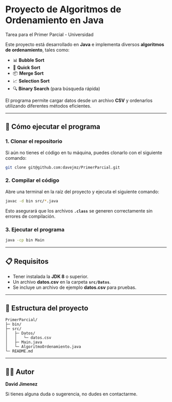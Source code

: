 # Proyecto de Algoritmos de Ordenamiento en Java

Tarea para el Primer Parcial - Universidad

Este proyecto está desarrollado en **Java** e implementa diversos **algoritmos de ordenamiento**, tales como:

- 📊 **Bubble Sort**
- 🚀 **Quick Sort**
- 📦 **Merge Sort**
- 📈 **Selection Sort**
- 🔍 **Binary Search** (para búsqueda rápida)

El programa permite cargar datos desde un archivo **CSV** y ordenarlos utilizando diferentes métodos eficientes.

---

## 🚀 Cómo ejecutar el programa

### 1. Clonar el repositorio
Si aún no tienes el código en tu máquina, puedes clonarlo con el siguiente comando:

```bash
git clone git@github.com:davejmz/PrimerParcial.git
```

### 2. Compilar el código
Abre una terminal en la raíz del proyecto y ejecuta el siguiente comando:

```bash
javac -d bin src/*.java
```

Esto asegurará que los archivos **`.class`** se generen correctamente sin errores de compilación.

### 3. Ejecutar el programa

```bash
java -cp bin Main
```

---

## 📋 Requisitos

- Tener instalada la **JDK 8** o superior.
- Un archivo **datos.csv** en la carpeta **`src/Datos`**.
- Se incluye un archivo de ejemplo **datos.csv** para pruebas.

---

## 📂 Estructura del proyecto

```
PrimerParcial/
├─ bin/
├─ src/
│   ├─ Datos/
│   │   └─ datos.csv
│   ├─ Main.java
│   └─ AlgoritmoOrdenamiento.java
└─ README.md
```

---

## 👨‍💻 Autor
**David Jimenez**

Si tienes alguna duda o sugerencia, no dudes en contactarme.